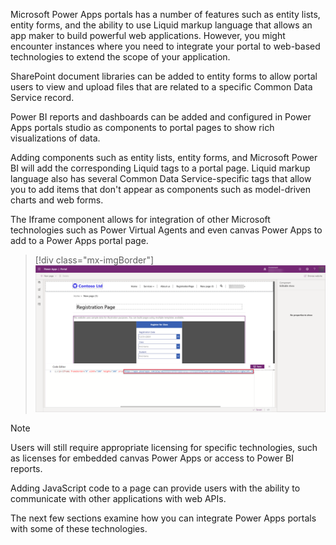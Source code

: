 Microsoft Power Apps portals has a number of features such as entity lists, entity forms, and the ability to use Liquid markup language that allows an app maker to build powerful web applications. However, you might encounter instances where you need to integrate your portal to web-based technologies to extend the scope of your application.

SharePoint document libraries can be added to entity forms to allow portal users to view and upload files that are related to a specific Common Data Service record.

Power BI reports and dashboards can be added and configured in Power Apps portals studio as components to portal pages to show rich visualizations of data.

Adding components such as entity lists, entity forms, and Microsoft Power BI will add the corresponding Liquid tags to a portal page. Liquid markup language also has several Common Data Service-specific tags that allow you to add items that don't appear as components such as model-driven charts and web forms.

The Iframe component allows for integration of other Microsoft technologies such as Power Virtual Agents and even canvas Power Apps to add to a Power Apps portal page.  

> [!div class="mx-imgBorder"]
> [![Embedded Canvas App](../media/embedded-canvas-app.png)](../media/embedded-canvas-app.png#lightbox)

> [!NOTE]
> Users will still require appropriate licensing for specific technologies, such as licenses for embedded canvas Power Apps or access to Power BI reports.

Adding JavaScript code to a page can provide users with the ability to communicate with other applications with web APIs.

The next few sections examine how you can integrate Power Apps portals with some of these technologies.
